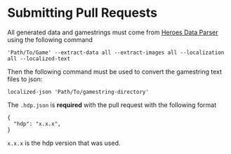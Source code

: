 # Submitting Pull Requests
All generated data and gamestrings must come from [Heroes Data Parser](https://github.com/HeroesToolChest/HeroesDataParser) using the
following command
```
'Path/To/Game' --extract-data all --extract-images all --localization all --localized-text
```

Then the following command must be used to convert the gamestring text files to json:
```
localized-json 'Path/To/gamestring-directory'
```

The `.hdp.json` is **required** with the pull request with the following format
```
{
  "hdp": "x.x.x",
}
```
`x.x.x` is the hdp version that was used.
